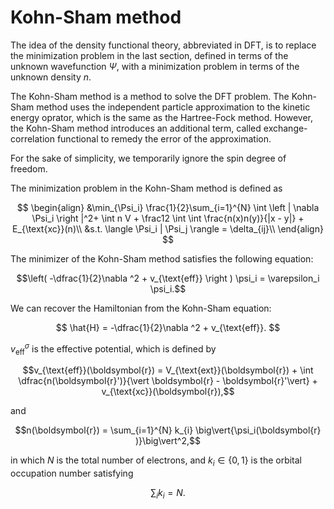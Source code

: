 # Kohn-Sham method

The idea of the density functional theory, abbreviated in DFT, is to replace the minimization problem in the 
last section, defined in terms of the unknown wavefunction $\Psi$, with a minimization problem in terms of 
the unknown density $n$. 

The Kohn-Sham method is a method to solve the DFT problem. The Kohn-Sham method uses the independent particle approximation to the kinetic energy oprator, which is the same as the Hartree-Fock method. However, the Kohn-Sham method introduces an additional term, called exchange-correlation functional to remedy the error of the approximation.


For the sake of simplicity, we temporarily ignore the spin degree of freedom.

The minimization problem in the Kohn-Sham method is defined as

$$
\begin{align}
&\min_{\Psi_i}  \frac{1}{2}\sum_{i=1}^{N} \int \left | \nabla \Psi_i \right |^2+ \int n V + \frac12 \int \int \frac{n(x)n(y)}{|x - y|} + E_{\text{xc}}(n)\\
&s.t. \langle \Psi_i | \Psi_j \rangle = \delta_{ij}\\ 
\end{align}
$$


The minimizer of the Kohn-Sham method satisfies the following equation:

$$\left(  -\dfrac{1}{2}\nabla ^2 +  v_{\text{eff}} \right ) \psi_i =  \varepsilon_i \psi_i.$$

We can recover the Hamiltonian from the Kohn-Sham equation:

$$
\hat{H} = -\dfrac{1}{2}\nabla ^2 +  v_{\text{eff}}.
$$


$v^\sigma_{\text{eff}}$ is the effective potential, which is
defined by

$$v_{\text{eff}}(\boldsymbol{r})  = V_{\text{ext}}(\boldsymbol{r}) + \int \dfrac{n(\boldsymbol{r}')}{\vert \boldsymbol{r} - \boldsymbol{r}'\vert}  + v_{\text{xc}}(\boldsymbol{r}),$$

and

$$n(\boldsymbol{r}) = \sum_{i=1}^{N} k_{i} \big\vert{\psi_i(\boldsymbol{r} )}\big\vert^2,$$

in which $N$ is the total number of electrons, and
$k_i \in \{0, 1\}$ is the orbital occupation number satisfying

$$\sum_{i} k_i = N.$$
